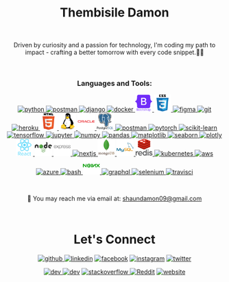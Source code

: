 <h1 align="center"> Thembisile Damon</h1>

<br>
<p align="center"> Driven by curiosity and a passion for technology, I'm coding my path to impact - crafting a better tomorrow with every code snippet.🚀✨</p>

<!-- <div id="badges">
  <a href="your-linkedin-URL">
    <img src="https://img.shields.io/badge/LinkedIn-blue?style=for-the-badge&logo=linkedin&logoColor=white" alt="LinkedIn Badge"/>
  </a>
  <a href="your-youtube-URL">
    <img src="https://img.shields.io/badge/YouTube-red?style=for-the-badge&logo=youtube&logoColor=white" alt="Youtube Badge"/>
  </a>
  <a href="your-twitter-URL">
    <img src="https://img.shields.io/badge/Twitter-blue?style=for-the-badge&logo=twitter&logoColor=white" alt="Twitter Badge"/>
  </a>
</div> -->

<br>
<h3 align="center">Languages and Tools:</h3>

<p align="center">
  <a href="https://www.python.org" target="_blank">
    <img
      src="https://www.vectorlogo.zone/logos/python/python-icon.svg"
      alt="python"
      width="40"
      height="40"
    />
  </a>
  <a href="https://cloud.google.com" target="_blank">
    <img
      src="https://www.vectorlogo.zone/logos/google_cloud/google_cloud-icon.svg"
      alt="postman"
      width="40"
      height="40"
    />
  </a>


  <a href="https://www.djangoproject.com" target="_blank">
    <img
      src="https://www.vectorlogo.zone/logos/djangoproject/djangoproject-icon.svg"
      alt="django"
      width="40"
      height="40"
    />
  </a>
  <a href="https://www.docker.com" target="_blank">
    <img
      src="https://www.vectorlogo.zone/logos/docker/docker-icon.svg"
      alt="docker"
      width="40"
      height="40"
    />
  </a>

  <a href="https://getbootstrap.com" target="_blank">
    <img
      src="https://raw.githubusercontent.com/devicons/devicon/master/icons/bootstrap/bootstrap-plain-wordmark.svg"
      alt="bootstrap"
      width="40"
      height="40"
    />
  </a>
  <a href="https://www.w3schools.com/css/" target="_blank">
    <img
      src="https://raw.githubusercontent.com/devicons/devicon/master/icons/css3/css3-original-wordmark.svg"
      alt="css3"
      width="40"
      height="40"
    />
  </a>
  <a href="https://www.figma.com/" target="_blank">
    <img
      src="https://www.vectorlogo.zone/logos/figma/figma-icon.svg"
      alt="figma"
      width="40"
      height="40"
    />
  </a>
  <a href="https://git-scm.com/" target="_blank">
    <img
      src="https://www.vectorlogo.zone/logos/git-scm/git-scm-icon.svg"
      alt="git"
      width="40"
      height="40"
    />
  </a>
  <a href="https://heroku.com" target="_blank">
    <img
      src="https://www.vectorlogo.zone/logos/heroku/heroku-icon.svg"
      alt="heroku"
      width="40"
      height="40"
    />
  </a>
  <a href="https://www.w3.org/html/" target="_blank">
    <img
      src="https://raw.githubusercontent.com/devicons/devicon/master/icons/html5/html5-original-wordmark.svg"
      alt="html5"
      width="40"
      height="40"
    />
  </a>
  <a href="https://www.linux.org/" target="_blank">
    <img
      src="https://raw.githubusercontent.com/devicons/devicon/master/icons/linux/linux-original.svg"
      alt="linux"
      width="40"
      height="40"
    />
  </a>
  <a href="https://www.oracle.com/" target="_blank">
    <img
      src="https://raw.githubusercontent.com/devicons/devicon/master/icons/oracle/oracle-original.svg"
      alt="oracle"
      width="40"
      height="40"
    />
  </a>
  <a href="https://www.postgresql.org" target="_blank">
    <img
      src="https://raw.githubusercontent.com/devicons/devicon/master/icons/postgresql/postgresql-original-wordmark.svg"
      alt="postgresql"
      width="40"
      height="40"
    />
  </a>
  <a href="https://postman.com" target="_blank">
    <img
      src="https://www.vectorlogo.zone/logos/getpostman/getpostman-icon.svg"
      alt="postman"
      width="40"
      height="40"
    />
  </a>
    <!-- Data Science Tools -->
  <a href="https://pytorch.org" target="_blank">
    <img
      src="https://www.vectorlogo.zone/logos/pytorch/pytorch-icon.svg"
      alt="pytorch"
      width="40"
      height="40"
    />
  </a>
  <a href="https://scikit-learn.org/" target="_blank">
    <img
      src="https://upload.wikimedia.org/wikipedia/commons/0/05/Scikit_learn_logo_small.svg"
      alt="scikit-learn"
      width="40"
      height="40"
    />
  </a>
  <a href="https://www.tensorflow.org" target="_blank">
    <img
      src="https://www.vectorlogo.zone/logos/tensorflow/tensorflow-icon.svg"
      alt="tensorflow"
      width="40"
      height="40"
    />
  </a>
  <a href="https://jupyter.org" target="_blank">
    <img
      src="https://www.vectorlogo.zone/logos/jupyter/jupyter-icon.svg"
      alt="jupyter"
      width="40"
      height="40"
    />
  </a>
  <a href="https://numpy.org/" target="_blank">
    <img
      src="https://www.vectorlogo.zone/logos/numpy/numpy-icon.svg"
      alt="numpy"
      width="40"
      height="40"
    />
  </a>
  <a href="https://pandas.pydata.org/" target="_blank">
    <img
      src="https://upload.wikimedia.org/wikipedia/commons/e/ed/Pandas_logo.svg"
      alt="pandas"
      width="40"
      height="40"
    />
  </a>
  <a href="https://matplotlib.org/" target="_blank">
    <img
      src="https://upload.wikimedia.org/wikipedia/commons/8/84/Matplotlib_icon.svg"
      alt="matplotlib"
      width="40"
      height="40"
    />
  </a>
  <a href="https://seaborn.pydata.org/" target="_blank">
    <img
      src="https://seaborn.pydata.org/_images/logo-mark-lightbg.svg"
      alt="seaborn"
      width="40"
      height="40"
    />
  </a>
  <a href="https://plotly.com/" target="_blank">
    <img
      src="https://images.plot.ly/logo/new-branding/plotly-logomark.png"
      alt="plotly"
      width="40"
      height="40"
    />
  </a>

  <!-- Software Development Tools -->
  <a href="https://reactjs.org/" target="_blank">
    <img
      src="https://raw.githubusercontent.com/devicons/devicon/master/icons/react/react-original-wordmark.svg"
      alt="react"
      width="40"
      height="40"
    />
  </a>
  <a href="https://nodejs.org" target="_blank">
    <img
      src="https://raw.githubusercontent.com/devicons/devicon/master/icons/nodejs/nodejs-original-wordmark.svg"
      alt="nodejs"
      width="40"
      height="40"
    />
  </a>
  <a href="https://expressjs.com" target="_blank">
    <img
      src="https://raw.githubusercontent.com/devicons/devicon/master/icons/express/express-original-wordmark.svg"
      alt="express"
      width="40"
      height="40"
    />
  </a>
  <a href="https://nextjs.org/" target="_blank">
    <img
      src="https://cdn.worldvectorlogo.com/logos/next-js.svg"
      alt="nextjs"
      width="40"
      height="40"
    />
  </a>

  <a href="https://www.mongodb.com/" target="_blank">
    <img
      src="https://raw.githubusercontent.com/devicons/devicon/master/icons/mongodb/mongodb-original-wordmark.svg"
      alt="mongodb"
      width="40"
      height="40"
    />
  </a>
  <a href="https://www.mysql.com/" target="_blank">
    <img
      src="https://raw.githubusercontent.com/devicons/devicon/master/icons/mysql/mysql-original-wordmark.svg"
      alt="mysql"
      width="40"
      height="40"
    />
  </a>
  <a href="https://redis.io" target="_blank">
    <img
      src="https://raw.githubusercontent.com/devicons/devicon/master/icons/redis/redis-original-wordmark.svg"
      alt="redis"
      width="40"
      height="40"
    />
  </a>
  <a href="https://kubernetes.io" target="_blank">
    <img
      src="https://www.vectorlogo.zone/logos/kubernetes/kubernetes-icon.svg"
      alt="kubernetes"
      width="40"
      height="40"
    />
  </a>
  <a href="https://aws.amazon.com" target="_blank">
    <img
      src="https://www.vectorlogo.zone/logos/amazon_aws/amazon_aws-icon.svg"
      alt="aws"
      width="40"
      height="40"
    />
  </a>
  <a href="https://azure.microsoft.com/en-in/" target="_blank">
    <img
      src="https://www.vectorlogo.zone/logos/microsoft_azure/microsoft_azure-icon.svg"
      alt="azure"
      width="40"
      height="40"
    />
  </a>

  <a href="https://www.gnu.org/software/bash/" target="_blank">
    <img
      src="https://www.vectorlogo.zone/logos/gnu_bash/gnu_bash-icon.svg"
      alt="bash"
      width="40"
      height="40"
    />
  </a>
  <a href="https://www.nginx.com" target="_blank">
    <img
      src="https://raw.githubusercontent.com/devicons/devicon/master/icons/nginx/nginx-original.svg"
      alt="nginx"
      width="40"
      height="40"
    />
  </a>

  <a href="https://graphql.org" target="_blank">
    <img
      src="https://www.vectorlogo.zone/logos/graphql/graphql-icon.svg"
      alt="graphql"
      width="40"
      height="40"
    />
  </a>
  <a href="https://www.selenium.dev" target="_blank">
    <img
      src="https://upload.wikimedia.org/wikipedia/commons/d/d5/Selenium_Logo.png"
      alt="selenium"
      width="40"
      height="40"
    />
  </a>
  <a href="https://travis-ci.org" target="_blank">
    <img
      src="https://www.vectorlogo.zone/logos/travis-ci/travis-ci-icon.svg"
      alt="travisci"
      width="40"
      height="40"
    />
  </a>
</p>
<br>

<p align="center">📧 You may reach me via email at: <a href="mailto:shaundamon09@gmail.com">shaundamon09@gmail.com</a></p>

<br>

<h1 align="center"> Let's Connect</h1>

<p align="center"> 
 <a href="https://github.com/thembisile"> <img src='https://cdn.jsdelivr.net/npm/simple-icons@3.0.1/icons/github.svg' alt='github' height='40'> </a> 
 <a href="https://www.linkedin.com/in/thembisile-d-98b7b3109"> <img src='https://cdn.jsdelivr.net/npm/simple-icons@3.0.1/icons/linkedin.svg' alt='linkedin' height='40'></a> 
 <a href="https://www.facebook.com/seandamon6"><img src='https://cdn.jsdelivr.net/npm/simple-icons@3.0.1/icons/facebook.svg' alt='facebook' height='40'></a>
 <a href="https://www.instagram.com/damon_shaun"><img src='https://cdn.jsdelivr.net/npm/simple-icons@3.0.1/icons/instagram.svg' alt='instagram' height='40'></a>
 <a href="https://twitter.com/sean_greg11"> <img src='https://cdn.jsdelivr.net/npm/simple-icons@3.0.1/icons/twitter.svg' alt='twitter' height='40'> </a>
</p>

<p align="center"> 
 <a href="https://dev.to/thembisile"> <img src='https://cdn.jsdelivr.net/npm/simple-icons@3.0.1/icons/dev-dot-to.svg' alt='dev' height='40'> </a>
 <a href="https://hashnode.com/@damonts"> <img src='https://cdn.jsdelivr.net/npm/simple-icons@3.0.1/icons/hashnode.svg' alt='dev' height='40'></a>
 <a href="https://stackoverflow.com/users/13959067/shaun-damon"> <img src='https://cdn.jsdelivr.net/npm/simple-icons@3.0.1/icons/stackoverflow.svg' alt='stackoverflow' height='40'> </a> 
 <a href="https://www.reddit.com/user/Double_Economist_462"><img src='https://cdn.jsdelivr.net/npm/simple-icons@3.0.1/icons/reddit.svg' alt='Reddit' height='40'></a>
 <a href="http://www.damonts.co.za"><img src='https://cdn.jsdelivr.net/npm/simple-icons@3.0.1/icons/icloud.svg' alt='website' height='40'></a>
</p>






